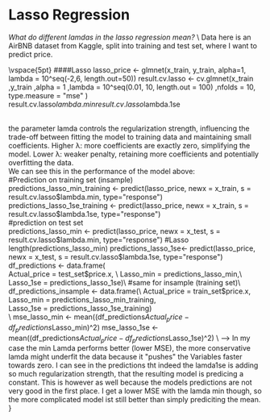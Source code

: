 # Lasso Regression

*What do different lamdas in the lasso regression mean?* \\
Data here is an AirBNB dataset from Kaggle, split into training and test set, where I want to predict price. 

\vspace{5pt}
####Lasso
lasso_price <- glmnet(x_train, y_train, alpha=1, lambda = 10^seq(-2,6, length.out=50))
result.cv.lasso <- cv.glmnet(x_train
                             ,y_train
                             ,alpha = 1
                             ,lambda = 10^seq(0.01, 10, length.out = 100)
                             ,nfolds = 10,
                             type.measure = "mse"
)
\
result.cv.lasso$lambda.min
result.cv.lasso$lambda.1se

\
the parameter lamda controls the regularization strength, influencing the trade-off between fitting the model to training data and maintaining small coefficients. Higher λ: more coefficients are exactly zero, simplifying the model.
Lower λ: weaker penalty, retaining more coefficients and potentially overfitting the data.
\
We can see this in the performance of the model above: 
\
#Prediction on training set (insample)\
predictions_lasso_min_training <- predict(lasso_price, newx = x_train, s = result.cv.lasso$lambda.min, type="response") 
predictions_lasso_1se_training <- predict(lasso_price, newx = x_train, s = result.cv.lasso$lambda.1se, type="response")
\
#prediction on test set\
predictions_lasso_min <- predict(lasso_price, newx = x_test, s = result.cv.lasso$lambda.min, type="response") #Lasso
length(predictions_lasso_min)
predictions_lasso_1se<- predict(lasso_price, newx = x_test, s = result.cv.lasso$lambda.1se, type="response")
\
df_predictions <- data.frame(\
  Actual_price = test_set$price.x, \
  Lasso_min = predictions_lasso_min,\
  Lasso_1se = predictions_lasso_1se)\
  #same for insample (training set)\
df_predictions_insample <- data.frame(\
  Actual_price = train_set$price.x,\
  Lasso_min = predictions_lasso_min_training,\
  Lasso_1se = predictions_lasso_1se_training)\
\\
mse_lasso_min <- mean((df_predictions$Actual_price - df_predictions$Lasso_min)^2)
mse_lasso_1se <- mean((df_predictions$Actual_price - df_predictions$Lasso_1se)^2)
\\
--> In my case the min Lamda performs better (lower MSE), the more conservative lamda might underfit the data because it "pushes" the Variables faster towards zero. I can see in the predictions tht indeed the lamda1se is adding so much regularization strength, that the resulting model is predicing a constant. This is however as well because the models predictions are not very good in the first place. I get a lower MSE with the lamda min though, so the more complicated model ist still better than simply prediciting the mean. 
}
